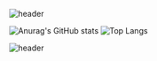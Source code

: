 ![header](https://capsule-render.vercel.app/api?type=waving&color=7C68C2&height=120&section=header&&fontSize=90)

![Anurag's GitHub stats](https://github-readme-stats.vercel.app/api?username=YUNJAYJAY&show_icons=true&title_color=404040&text_color=404040&border_color=404040&icon_color=404040&bg_color=7C68C2)
![Top Langs](https://github-readme-stats.vercel.app/api/top-langs/?username=YUNJAYJAY&layout=donut&title_color=404040&bg_color=7C68C2&text_color=404040&border_color=404040)

![header](https://capsule-render.vercel.app/api?type=waving&color=7C68C2&height=120&section=footer&&fontSize=90)
